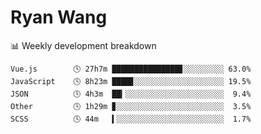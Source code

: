 # Ryan Wang

 <!-- waka-box start -->
📊 Weekly development breakdown
```text
Vue.js        🕓 27h7m ███████████████▊░░░░░░░░░ 63.0%
JavaScript    🕓 8h23m ████▊░░░░░░░░░░░░░░░░░░░░ 19.5%
JSON          🕓 4h3m  ██▎░░░░░░░░░░░░░░░░░░░░░░  9.4%
Other         🕓 1h29m ▊░░░░░░░░░░░░░░░░░░░░░░░░  3.5%
SCSS          🕓 44m   ▍░░░░░░░░░░░░░░░░░░░░░░░░  1.7%
```
<!-- Powered by https://github.com/YouEclipse/waka-box-go . -->
<!-- waka-box end -->